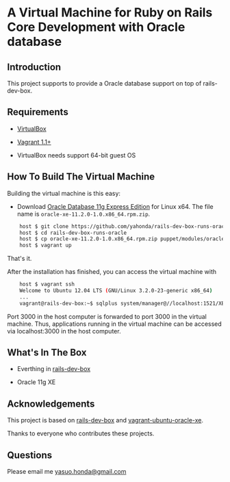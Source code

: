 # A Virtual Machine for Ruby on Rails Core Development with Oracle database

## Introduction

This project supports to provide a Oracle database support on top of rails-dev-box. 

## Requirements

* [VirtualBox](https://www.virtualbox.org)

* [Vagrant 1.1+](http://vagrantup.com)

* VirtualBox needs support 64-bit guest OS

## How To Build The Virtual Machine

Building the virtual machine is this easy:

* Download [Oracle Database 11g Express Edition](http://www.oracle.com/technetwork/products/express-edition/overview/index.html) for Linux x64. The file name is `oracle-xe-11.2.0-1.0.x86_64.rpm.zip`.

```sh
    host $ git clone https://github.com/yahonda/rails-dev-box-runs-oracle.git
    host $ cd rails-dev-box-runs-oracle
    host $ cp oracle-xe-11.2.0-1.0.x86_64.rpm.zip puppet/modules/oracle/files/.
    host $ vagrant up
```

That's it.

After the installation has finished, you can access the virtual machine with

```sh
    host $ vagrant ssh
    Welcome to Ubuntu 12.04 LTS (GNU/Linux 3.2.0-23-generic x86_64)
    ...
    vagrant@rails-dev-box:~$ sqlplus system/manager@//localhost:1521/XE
```

Port 3000 in the host computer is forwarded to port 3000 in the virtual machine. Thus, applications running in the virtual machine can be accessed via localhost:3000 in the host computer. 

## What's In The Box

* Everthing in [rails-dev-box](https://github.com/rails/rails-dev-box)

* Oracle 11g XE

## Acknowledgements

This project is based on [rails-dev-box](https://github.com/rails/rails-dev-box) 
and [vagrant-ubuntu-oracle-xe](https://github.com/hilverd/vagrant-ubuntu-oracle-xe).

Thanks to everyone who contributes these projects.

## Questions

Please email me yasuo.honda@gmail.com


